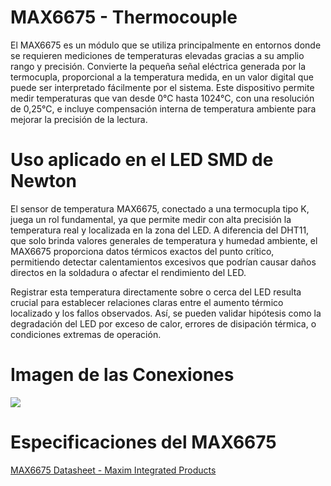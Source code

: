 # MAX6675 - Thermocouple 

El MAX6675 es un módulo que se utiliza principalmente en entornos donde se requieren mediciones de temperaturas elevadas gracias a su amplio rango y precisión. Convierte la pequeña señal eléctrica generada por la termocupla, proporcional a la temperatura medida, en un valor digital que puede ser interpretado fácilmente por el sistema. Este dispositivo permite medir temperaturas que van desde 0°C hasta 1024°C, con una resolución de 0,25°C, e incluye compensación interna de temperatura ambiente para mejorar la precisión de la lectura. 

# Uso aplicado en el LED SMD de Newton

El sensor de temperatura MAX6675, conectado a una termocupla tipo K, juega un rol fundamental, ya que permite medir con alta precisión la temperatura real y localizada en la zona del LED. A diferencia del DHT11, que solo brinda valores generales de temperatura y humedad ambiente, el MAX6675 proporciona datos térmicos exactos del punto crítico, permitiendo detectar calentamientos excesivos que podrían causar daños directos en la soldadura o afectar el rendimiento del LED.

Registrar esta temperatura directamente sobre o cerca del LED resulta crucial para establecer relaciones claras entre el aumento térmico localizado y los fallos observados. Así, se pueden validar hipótesis como la degradación del LED por exceso de calor, errores de disipación térmica, o condiciones extremas de operación.

# Imagen de las Conexiones

![](img/Conexiones%20Raspberry%20y%20MAX6675.png)

# Especificaciones del MAX6675

[MAX6675 Datasheet - Maxim Integrated Products ](https://www.alldatasheet.com/datasheet-pdf/view/73692/MAXIM/MAX6675.html)
